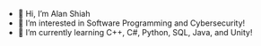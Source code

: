 - 👋 Hi, I’m Alan Shiah
- 👀 I’m interested in Software Programming and Cybersecurity!
- 🌱 I’m currently learning C++, C#, Python, SQL, Java, and Unity!
